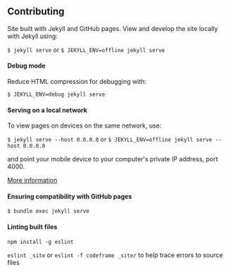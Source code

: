 ## Contributing

Site built with Jekyll and GitHub pages.
View and develop the site locally with Jekyll using:

`$ jekyll serve` or
`$ JEKYLL_ENV=offline jekyll serve`

#### Debug mode

Reduce HTML compression for debugging with:

`$ JEKYLL_ENV=debug jekyll serve`

#### Serving on a local network

To view pages on devices on the same network, use:

`$ jekyll serve --host 0.0.0.0` or
`$ JEKYLL_ENV=offline jekyll serve --host 0.0.0.0`

and point your mobile device to your computer's private IP address, port 4000.

[More information](http://stackoverflow.com/questions/28068378/how-to-access-localhost-on-mobile-when-using-jekyll)

#### Ensuring compatibility with GitHub pages

`$ bundle exec jekyll serve`

#### Linting built files

`npm install -g eslint`

`eslint _site` or
`eslint -f codeframe _site/` to help trace errors to source files
